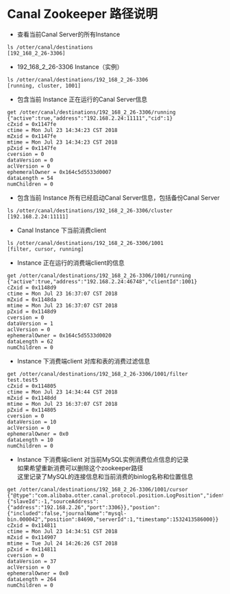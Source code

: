 
# Canal Zookeeper 路径说明
* 查看当前Canal Server的所有Instance
```
ls /otter/canal/destinations
[192_168_2_26-3306]
```

* 192_168_2_26-3306 Instance（实例）
```
ls /otter/canal/destinations/192_168_2_26-3306
[running, cluster, 1001]
```

* 包含当前 Instance 正在运行的Canal Server信息
```
get /otter/canal/destinations/192_168_2_26-3306/running
{"active":true,"address":"192.168.2.24:11111","cid":1}
cZxid = 0x1147fe
ctime = Mon Jul 23 14:34:23 CST 2018
mZxid = 0x1147fe
mtime = Mon Jul 23 14:34:23 CST 2018
pZxid = 0x1147fe
cversion = 0
dataVersion = 0
aclVersion = 0
ephemeralOwner = 0x164c5d5533d0007
dataLength = 54
numChildren = 0
```
* 包含当前 Instance 所有已经启动Canal Server信息，包括备份Canal Server
```
ls /otter/canal/destinations/192_168_2_26-3306/cluster
[192.168.2.24:11111]
```

* Canal Instance 下当前消费client
```
ls /otter/canal/destinations/192_168_2_26-3306/1001
[filter, cursor, running]
```

* Instance 正在运行的消费端client的信息
```
get /otter/canal/destinations/192_168_2_26-3306/1001/running
{"active":true,"address":"192.168.2.24:46748","clientId":1001}
cZxid = 0x1148d9
ctime = Mon Jul 23 16:37:07 CST 2018
mZxid = 0x1148da
mtime = Mon Jul 23 16:37:07 CST 2018
pZxid = 0x1148d9
cversion = 0
dataVersion = 1
aclVersion = 0
ephemeralOwner = 0x164c5d5533d0020
dataLength = 62
numChildren = 0
```
* Instance 下消费端client 对库和表的消费过滤信息
```
get /otter/canal/destinations/192_168_2_26-3306/1001/filter
test.test5
cZxid = 0x114805
ctime = Mon Jul 23 14:34:44 CST 2018
mZxid = 0x1148dd
mtime = Mon Jul 23 16:37:07 CST 2018
pZxid = 0x114805
cversion = 0
dataVersion = 10
aclVersion = 0
ephemeralOwner = 0x0
dataLength = 10
numChildren = 0
```
* Instance 下消费端client 对当前MySQL实例消费位点信息的记录  
如果希望重新消费可以删除这个zookeeper路径  
这里记录了MySQL的连接信息和当前消费的binlog名称和位置信息
```
get /otter/canal/destinations/192_168_2_26-3306/1001/cursor
{"@type":"com.alibaba.otter.canal.protocol.position.LogPosition","identity":{"slaveId":-1,"sourceAddress":{"address":"192.168.2.26","port":3306}},"postion":{"included":false,"journalName":"mysql-bin.000042","position":84690,"serverId":1,"timestamp":1532413586000}}
cZxid = 0x114811
ctime = Mon Jul 23 14:34:51 CST 2018
mZxid = 0x114907
mtime = Tue Jul 24 14:26:26 CST 2018
pZxid = 0x114811
cversion = 0
dataVersion = 37
aclVersion = 0
ephemeralOwner = 0x0
dataLength = 264
numChildren = 0
```



